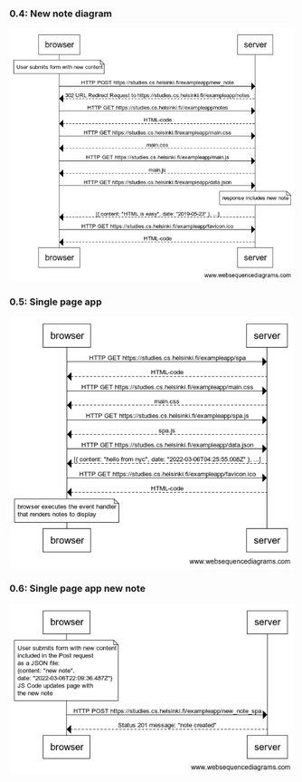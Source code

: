 ### 0.4: New note diagram

![](0.4-new-note-diagram.png)

### 0.5: Single page app

![](0.5-single-page.app.png)

### 0.6: Single page app new note

![](0.6-single-page-app-new-note.png)